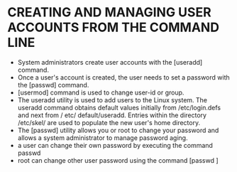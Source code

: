 # CREATING AND MANAGING USER ACCOUNTS FROM THE COMMAND LINE

- System administrators create user accounts with the [useradd] command.
- Once a user's account is created, the user needs to set a password with the [passwd] command.
- [usermod] command is used to change user-id or group.
- The useradd utility is used to add users to the Linux system. The useradd command obtains default values initially from /etc/login.defs and next from / etc/ default/useradd. Entries within the directory /etc/skel/ are used to populate the new user's home directory.
- The [passwd] utility allows you or root to change your password and allows a system administrator to manage password aging.
- a user can change their own password by executing the command passwd
- root can change other user password using the command [passwd <username>]
